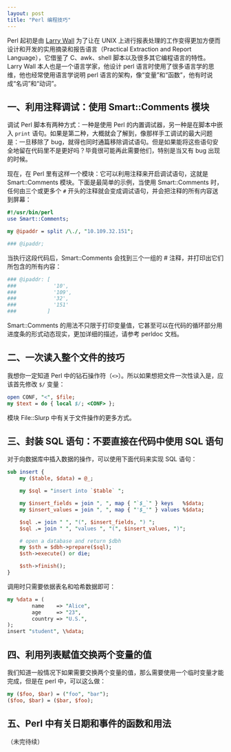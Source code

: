 ```yaml
---
layout: post
title: "Perl 编程技巧"
---
```



Perl 起初是由 [Larry Wall](http://www.wall.org/~larry/) 为了让在 UNIX 上进行报表处理的工作变得更加方便而设计和开发的实用摘录和报告语言（Practical Extraction and Report Language），它借鉴了 C、awk、shell 脚本以及很多其它编程语言的特性。Larry Wall 本人也是一个语言学家，他设计 perl 语言时使用了很多语言学的思维，他也经常使用语言学说明 perl 语言的架构，像“变量”和“函数”，他有时说成“名词”和“动词”。


## 一、利用注释调试：使用 Smart::Comments 模块

调试 Perl 脚本有两种方式：一种是使用 Perl 的内置调试器，另一种是在脚本中嵌入 `print` 语句。如果是第二种，大概就会了解到，像那样手工调试的最大问题是：一旦移除了 bug，就得也同时通篇移除调试语句。但是如果能将这些语句安全地留在代码里不是更好吗？毕竟很可能再此需要他们，特别是当又有 bug 出现的时候。

现在，在 Perl 里有这样一个模块：它可以利用注释来开启调试语句，这就是 Smart::Comments 模块。下面是最简单的示例，当使用 Smart::Comments 时，任何由三个或更多个 `#` 开头的注释就会变成调试语句，并会把注释的所有内容送到屏幕：

~~~perl
#!/usr/bin/perl
use Smart::Comments;

my @ipaddr = split /\./, "10.109.32.151";

### @ipaddr;
~~~

当执行这段代码后，Smart::Comments 会找到三个一组的 # 注释，并打印出它们所包含的所有内容：

~~~sh
### @ipaddr: [
###            '10',
###            '109',
###            '32',
###            '151'
###          ]
~~~

Smart::Comments 的用法不只限于打印变量值，它甚至可以在代码的循环部分用进度条的形式动态现实，更加详细的描述，请参考 perldoc 文档。


## 二、一次读入整个文件的技巧

我想你一定知道 Perl 中的钻石操作符（`<>`）。所以如果想把文件一次性读入是，应该首先修改 `$/` 变量：

~~~perl
open CONF, "<", $file;
my $text = do { local $/; <CONF> };
~~~

模块 File::Slurp 中有关于文件操作的更多方式。


## 三、封装 SQL 语句：不要直接在代码中使用 SQL 语句

对于向数据库中插入数据的操作，可以使用下面代码来实现 SQL 语句：

~~~perl
sub insert {
    my ($table, $data) = @_;

    my $sql = "insert into `$table` ";

    my $insert_fields = join ", ", map { "`$_`" } keys   %$data;
    my $insert_values = join ", ", map { "'$_'" } values %$data;

    $sql .= join " ", "(", $insert_fields, ") ";
    $sql .= join " ", "values ", "(", $insert_values, ")";

    # open a database and return $dbh
    my $sth = $dbh->prepare($sql);
    $sth->execute() or die;

    $sth->finish();
}
~~~

调用时只需要依据表名和哈希数据即可：

~~~perl
my %data = (
        name    => "Alice",
        age     => "23",
        country => "U.S.",
);
insert "student", \%data;
~~~


## 四、利用列表赋值交换两个变量的值

我们知道一般情况下如果需要交换两个变量的值，那么需要使用一个临时变量才能完成，但是在 perl 中，可以这么做：

~~~perl
my ($foo, $bar) = ("foo", "bar");
($foo, $bar) = ($bar, $foo);
~~~


## 五、Perl 中有关日期和事件的函数和用法

（未完待续）